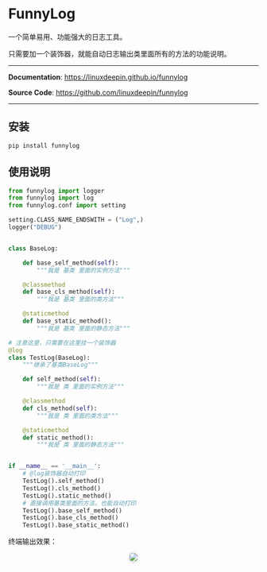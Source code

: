 # FunnyLog

一个简单易用、功能强大的日志工具。

只需要加一个装饰器，就能自动日志输出类里面所有的方法的功能说明。

---

**Documentation**: <a href="https://linuxdeepin.github.io/funnylog" target="_blank">https://linuxdeepin.github.io/funnylog</a>

**Source Code**: <a href="https://github.com/linuxdeepin/funnylog" target="_blank">https://github.com/linuxdeepin/funnylog</a>

---

## 安装

```console
pip install funnylog
```

## 使用说明

```python
from funnylog import logger
from funnylog import log
from funnylog.conf import setting

setting.CLASS_NAME_ENDSWITH = ("Log",)
logger("DEBUG")


class BaseLog:

    def base_self_method(self):
        """我是 基类 里面的实例方法"""

    @classmethod
    def base_cls_method(self):
        """我是 基类 里面的类方法"""

    @staticmethod
    def base_static_method():
        """我是 基类 里面的静态方法"""

# 注意这里，只需要在这里挂一个装饰器
@log
class TestLog(BaseLog):
    """继承了基类BaseLog"""

    def self_method(self):
        """我是 类 里面的实例方法"""

    @classmethod
    def cls_method(self):
        """我是 类 里面的类方法"""

    @staticmethod
    def static_method():
        """我是 类 里面的静态方法"""


if __name__ == '__main__':
    # @log装饰器自动打印
    TestLog().self_method()
    TestLog().cls_method()
    TestLog().static_method()
    # 直接调用基类里面的方法，也能自动打印
    TestLog().base_self_method()
    TestLog().base_cls_method()
    TestLog().base_static_method()
```

终端输出效果：

<center>    <img style="border-radius: 0.3125em;    box-shadow: 0 2px 4px 0 rgba(34,36,38,.12),0 2px 10px 0 rgba(34,36,38,.08);"     src="./docs/img/log.png">    <br>    <div style="color:orange; border-bottom: 1px solid #d9d9d9;    display: inline-block;    color: #999;    padding: 2px;"></div> </center>